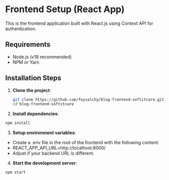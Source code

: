 # Frontend Setup (React App)

This is the frontend application built with React.js using Context API for authentication.

## Requirements

- Node.js (v18 recommended)
- NPM or Yarn

## Installation Steps

1. **Clone the project**:

   ```bash
   git clone https://github.com/foysalchy/blog-frontend-softitcare.git
   cd blog-frontend-softitcare
   ```

2. **Install dependencies**:
```bash
npm install
```
3. **Setup environment variables**:

- Create a .env file in the root of the frontend with the following content:
- REACT_APP_API_URL=http://localhost:8000/
- Adjust if your backend URL is different.

4. **Start the development server**:
```bash
npm start
```
